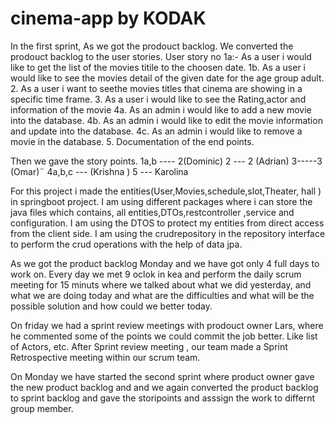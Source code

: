 # cinema-app by KODAK
In the first sprint, As we got the prodouct backlog. We converted the prodouct backlog to the user stories.
User story no 1a:- As a user i would like to get the list of the movies titile to the choosen date.
1b. As a user i would like to see the movies detail of the given date for the age group adult.
2. As a user i want to seethe movies titles that cinema are showing in a specific time frame.
3. As a user i would like to see the Rating,actor and information of the movie
4a. As an admin i would like to add a new movie into the database.
4b. As an admin i would like to edit the movie information  and update into the database.
4c. As an admin i would like to remove a movie in the database.
5. Documentation of the end points.

Then we gave the story points.
1a,b ---- 2(Dominic)
2 --- 2 (Adrian)
3-----3 (Omar)¨
4a,b,c --- (Krishna )
5 --- Karolina

For this project  i made the entities(User,Movies,schedule,slot,Theater, hall ) in springboot project. I am using different packages where i can store the java files which contains, all entities,DTOs,restcontroller ,service and configuration.  I am using the DTOS to protect my entities from direct access from the client side. I am using the crudrepository in the repository interface to perform the crud operations with the help of data jpa.

As we got the product backlog Monday and we have got only 4 full days to work on. Every day we met 9 oclok in kea and perform the daily scrum meeting for 15 minuts where we talked about what we did yesterday, and what we are doing today and what are the difficulties and what will be the possible solution and how could we better today.

On friday we had a sprint review meetings with prodouct owner Lars, where he commented some of the points we could commit the job better. Like list of Actors, etc.
After Sprint review meeting , our team made a Sprint Retrospective meeting within our scrum team.

On Monday we have started the second sprint where product owner gave the new product backlog and and we again converted the product backlog to sprint backlog and gave the storipoints and asssign the work to differnt group member. 

